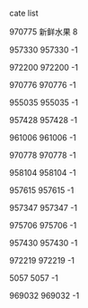 cate list

970775 新鲜水果 8

957330 957330 -1

972200 972200 -1

970776 970776 -1

955035 955035 -1

957428 957428 -1

961006 961006 -1

970778 970778 -1

958104 958104 -1

957615 957615 -1

957347 957347 -1

975706 975706 -1

957430 957430 -1

972219 972219 -1

5057 5057 -1

969032 969032 -1


